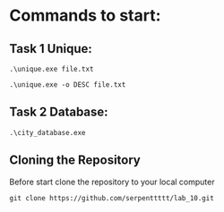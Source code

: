 # Commands to start:

## Task 1 Unique:
```.\unique.exe file.txt```

```.\unique.exe -o DESC file.txt```

## Task 2 Database:
```.\city_database.exe```

## Cloning the Repository

Before start clone the repository to your local computer

```git clone https://github.com/serpenttttt/lab_10.git```